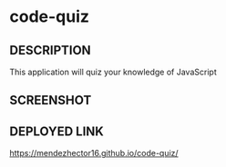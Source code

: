 # code-quiz

## DESCRIPTION
This application will quiz your knowledge of JavaScript

## SCREENSHOT

## DEPLOYED LINK
https://mendezhector16.github.io/code-quiz/